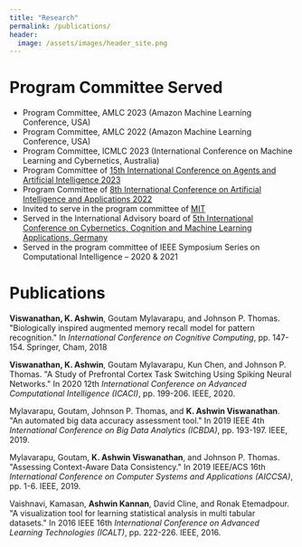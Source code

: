 ```yaml
---
title: "Research"
permalink: /publications/
header:
  image: /assets/images/header_site.png
---
```

# Program Committee Served
- Program Committee, AMLC 2023 (Amazon Machine Learning Conference, USA)
- Program Committee, AMLC 2022 (Amazon Machine Learning Conference, USA)
- Program Committee, ICMLC 2023 (International Conference on Machine Learning and Cybernetics, Australia)
- Program Committee of [15th International Conference on Agents and Artificial Intelligence 2023](https://icaart.scitevents.org/ProgramCommittee.aspx)
- Program Committee of [8th International Conference on Artificial Intelligence and Applications 2022](https://csty2022.org/ai/committee)
- Invited to serve in the program committee of [MIT](https://www.innovationforever.com/aboutjournal/MIT/PeerReviewers)
- Served in the International Advisory board of [5th International Conference on Cybernetics, Cognition and Machine Learning Applications, Germany](https://www.intdatacon.com/committees/)
- Served in the program committee of IEEE Symposium Series on Computational Intelligence – 2020 & 2021

# Publications

**Viswanathan, K. Ashwin**, Goutam Mylavarapu, and Johnson P. Thomas. "Biologically inspired augmented memory recall model for pattern recognition." In *International Conference on Cognitive Computing*, pp. 147-154. Springer, Cham, 2018

**Viswanathan, K. Ashwin**, Goutam Mylavarapu, Kun Chen, and Johnson P. Thomas. "A Study of Prefrontal Cortex Task Switching Using Spiking Neural Networks." In 2020 12th *International Conference on Advanced Computational Intelligence (ICACI)*, pp. 199-206. IEEE, 2020.

Mylavarapu, Goutam, Johnson P. Thomas, and **K. Ashwin Viswanathan**. "An automated big data accuracy assessment tool." In 2019 IEEE 4th *International Conference on Big Data Analytics (ICBDA)*, pp. 193-197. IEEE, 2019.

Mylavarapu, Goutam, **K. Ashwin Viswanathan**, and Johnson P. Thomas. "Assessing Context-Aware Data Consistency." In 2019 IEEE/ACS 16th *International Conference on Computer Systems and Applications (AICCSA)*, pp. 1-6. IEEE, 2019.

Vaishnavi, Kamasan, **Ashwin Kannan**, David Cline, and Ronak Etemadpour. "A visualization tool for learning statistical analysis in multi tabular datasets." In 2016 IEEE 16th *International Conference on Advanced Learning Technologies (ICALT)*, pp. 222-226. IEEE, 2016.
